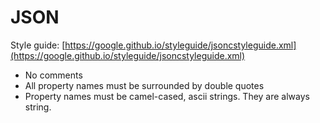 # JSON

Style guide: [https://google.github.io/styleguide/jsoncstyleguide.xml](https://google.github.io/styleguide/jsoncstyleguide.xml)

* No comments
* All property names must be surrounded by double quotes
* Property names must be camel-cased, ascii strings. They are always string.

